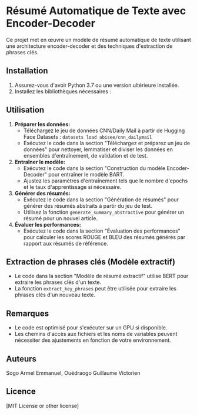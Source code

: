 # Résumé Automatique de Texte avec Encoder-Decoder

Ce projet met en œuvre un modèle de résumé automatique de texte utilisant une architecture encoder-decoder et des techniques d'extraction de phrases clés.

## Installation

1. Assurez-vous d'avoir Python 3.7 ou une version ultérieure installée.
2. Installez les bibliothèques nécessaires :

## Utilisation

1. **Préparer les données:**
    - Téléchargez le jeu de données CNN/Daily Mail à partir de Hugging Face Datasets : `datasets load abisee/cnn_dailymail`
    - Exécutez le code dans la section "Téléchargez et préparez un jeu de données" pour nettoyer, lemmatiser et diviser les données en ensembles d'entraînement, de validation et de test.
2. **Entraîner le modèle:**
    - Exécutez le code dans la section "Construction du modèle Encoder-Decoder" pour entraîner le modèle BART. 
    - Ajustez les paramètres d'entraînement tels que le nombre d'epochs et le taux d'apprentissage si nécessaire.
3. **Générer des résumés:**
    - Exécutez le code dans la section "Génération de résumés" pour générer des résumés abstraits à partir du jeu de test.
    - Utilisez la fonction `generate_summary_abstractive` pour générer un résumé pour un nouvel article.
4. **Évaluer les performances:**
    - Exécutez le code dans la section "Évaluation des performances" pour calculer les scores ROUGE et BLEU des résumés générés par rapport aux résumés de référence.

## Extraction de phrases clés (Modèle extractif)

- Le code dans la section "Modèle de résumé extractif" utilise BERT pour extraire les phrases clés d'un texte.
- La fonction `extract_key_phrases` peut être utilisée pour extraire les phrases clés d'un nouveau texte.

## Remarques

- Le code est optimisé pour s'exécuter sur un GPU si disponible.
- Les chemins d'accès aux fichiers et les noms de variables peuvent nécessiter des ajustements en fonction de votre environnement.


## Auteurs

Sogo Armel Emmanuel, Ouédraogo Guillaume Victorien


## Licence

[MIT License or other license]

